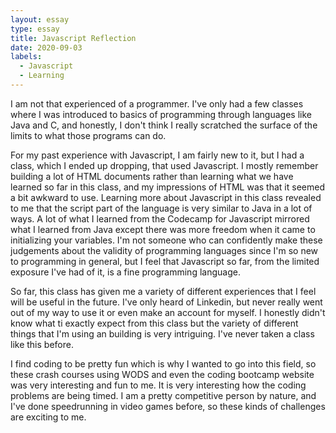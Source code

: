 ```yaml
---
layout: essay
type: essay
title: Javascript Reflection
date: 2020-09-03
labels:
  - Javascript
  - Learning
---
```


I am not that experienced of a programmer. I've only had a few classes where I was introduced to basics of programming through languages like Java and C, 
and honestly, I don't think I really scratched the surface of the limits to what those programs can do. 

For my past experience with Javascript, I am fairly new to it, but I had a class, which I ended up dropping, that used Javascript. I mostly remember building a lot of HTML documents rather than learning what we have learned so far in this class, and my impressions of HTML was that it seemed a bit awkward to use. Learning more about Javascript in this class revealed to me that the script part of the language is very similar to Java in a lot of ways. A lot of what I learned from the Codecamp for Javascript mirrored what I learned from Java except there was more freedom when it came to initializing your variables. I'm not someone who can confidently make these judgements about the validity of programming languages since I'm so new to programming in general, but I feel that Javascript so far, from the limited exposure I've had of it, is a fine programming language.


So far, this class has given me a variety of different experiences that I feel will be useful in the future. I've only heard of Linkedin, but never really went out of my way to use it or even make an account for myself. I honestly didn't know what ti exactly expect from this class but the variety of different things that I'm using an building is very intriguing. I've never taken a class like this before. 


I find coding to be pretty fun which is why I wanted to go into this field, so these crash courses using WODS and even the coding bootcamp website was very interesting and fun to me. It is very interesting how the coding problems are being timed. I am a pretty competitive person by nature, and I've done speedrunning in video games before, so these kinds of challenges are exciting to me. 

